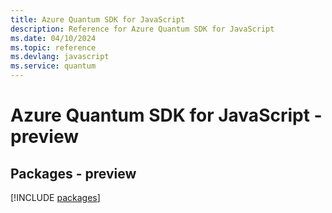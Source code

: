 ```yaml
---
title: Azure Quantum SDK for JavaScript
description: Reference for Azure Quantum SDK for JavaScript
ms.date: 04/10/2024
ms.topic: reference
ms.devlang: javascript
ms.service: quantum
---
```

# Azure Quantum SDK for JavaScript - preview
## Packages - preview
[!INCLUDE [packages](quantum-index.md)]